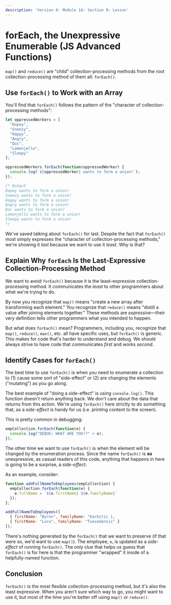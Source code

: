 ```yaml
---
description: 'Version 8: Module 14: Section 9: Lesson'
---
```


# forEach, the Unexpressive Enumerable \(JS Advanced Functions\)

`map()` and `reduce()` are "child" collection-processing methods from the root collection-processing method of them all: `forEach()`.

## Use `forEach()` to Work with an Array

You'll find that `forEach()` follows the pattern of the "character of collection-processing methods":

```javascript
let oppressedWorkers = [
  "Dopey",
  "Sneezy",
  "Happy",
  "Angry",
  "Doc",
  "Lemonjello",
  "Sleepy"
];

oppressedWorkers.forEach(function(oppressedWorker) {
  console.log(`${oppressedWorker} wants to form a union!`);
});

/* Output
Dopey wants to form a union!
Sneezy wants to form a union!
Happy wants to form a union!
Angry wants to form a union!
Doc wants to form a union!
Lemonjello wants to form a union!
Sleepy wants to form a union!
*/
```

We've saved talking about `forEach()` for last. Despite the fact that `forEach()` most simply expresses the "character of collection-processing methods," we're showing it _last_ because we want to use it _least_. Why is that?

## Explain Why `forEach` Is the Last-Expressive Collection-Processing Method

We want to avoid `forEach()` because it is the least-expressive collection-processing method. It communicates the _least_ to other programmers about what we're trying to do.

By now you recognize that `map()` means "create a new array after transforming each element." You recognize that `reduce()` means "distill a value after joining elements together." These methods are _expressive_—their very definition tells other programmers what you intended to happen.

But what does `forEach()` mean? Programmers, including you, recognize that `map()`, `reduce()`, `max()`, etc. all have specific uses, but `forEach()` is generic. This makes for code that's harder to understand and debug. We should always strive to have code that communicates _first_ and works _second_.

## Identify Cases for `forEach()`

The best time to use `forEach()` is when you need to enumerate a collection to \(1\) cause some sort of "side-effect" or \(2\) are changing the elements \("mutating"\) as you go along.

The best example of "doing a side-effect" is using `console.log()`. This function doesn't return anything back. We don't care about the data that returns from this action. We're using `forEach()` here strictly to do something that, as a _side-effect_ is handy for us \(i.e. printing content to the screen\).

This is pretty common in debugging:

```javascript
empCollection.forEach(function(e) {
  console.log("DEBUG: WHAT ARE YOU!?" + e);
});
```

The other time we want to use `forEach()` is when the element will be changed by the enumeration process. Since the name `forEach()` is **so** unexpressive, as casual readers of this code, anything that happens in here is going to be a surprise, a _side-effect_.

As an example, consider:

```javascript
function addFullNameToEmployees(empCollection) {
  empCollection.forEach(function(e) {
    e.fullName = `${e.firstName} ${e.familyName}`
  });
};

addFullNameToEmployees([
  { firstName: "Byron", familyName: "Karbitii },
  { firstName: "Luca", familyName: "Tuexedensis" }
]);
```

There's nothing generated by the `forEach()` that we want to preserve \(if that were so, we'd want to use `map()`\). The employee, `e`, is updated as a _side-effect_ of running `forEach()`. The only clue that helps us guess that `forEach()` is for here is that the programmer "wrapped" it inside of a helpfully-named function.

## Conclusion

`forEach()` is the most flexible collection-processing method, but it's also the least expressive. When you aren't sure which way to go, you might want to use it, but most of the time you're better off using `map()` or `reduce()`.


